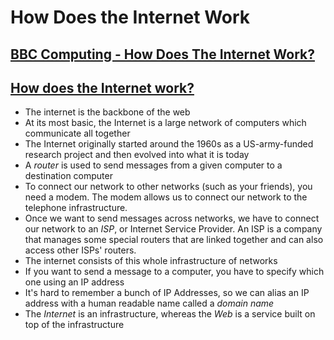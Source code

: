 # How Does the Internet Work

## [BBC Computing - How Does The Internet Work?](https://vimeo.com/128575085)

## [How does the Internet work?](https://developer.mozilla.org/en-US/docs/Learn/Common_questions/How_does_the_Internet_work)
- The internet is the backbone of the web
- At its most basic, the Internet is a large network of computers which communicate all together
- The Internet originally started around the 1960s as a US-army-funded research project and then evolved into what it is today
- A <i>router</i> is used to send messages from a given computer to a destination computer
- To connect our network to other networks (such as your friends), you need a modem. The modem allows us to connect our network to the telephone infrastructure. 
- Once we want to send messages across networks, we have to connect our network to an <i>ISP</i>, or Internet Service Provider. An ISP is a company that manages some special routers that are linked together and can also access other ISPs' routers.
- The internet consists of this whole infrastructure of networks
- If you want to send a message to a computer, you have to specify which one using an IP address
- It's hard to remember a bunch of IP Addresses, so we can alias an IP address with a human readable name called a <i>domain name</i>
- The <i>Internet</i> is an infrastructure, whereas the <i>Web</i> is a service built on top of the infrastructure

